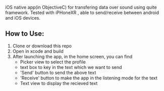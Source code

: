 iOS native app(in ObjectiveC) for transfering data over sound  using quite framework. Tested with iPHoneXR , able to send/receive between android and iOS devices.

How to Use:
----------
1. Clone or download this repo
2. Open in xcode and build
3. After launching the app, in the home screen, you can find
	- Picker view to select the profile
	- text box to key in the text which we want to send
	- 'Send' button to send the above text 
	- 'Receive' button to make the app in the listening mode for the text
	- Text view to display the recieved text
